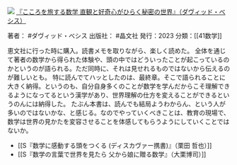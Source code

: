 ![](https://gyazo.com/5b830e26b9677ee8233bdb69e6bd024d.jpg)
[『こころを旅する数学 直観と好奇心がひらく秘密の世界』（ダヴィッド・べシス）](https://amzn.to/46rl8UZ)

著者： #ダヴィッド・べシス 
出版社： #晶文社 
発行：2023
分類：[[41数学]]

恵文社に行った時に購入。読書メモを取りながら、楽しく読めた。
全体を通じて著者の数学から得られた体験や、頭の中ではどういったことが起こっているのかというのが語られる。ただ同時に、それは見せれるものではないから伝えるのが難しいとも。
特に読んでてハッとしたのは、最終章。そこで語られることに大きく納得。というのも、自分自身多くのことが数学を学んだからこそ理解できるようになってるという漢学があり、世界理解の仕方を変えることができるというのんには納得した。
たぶん本書は、読んでも結局ようわからん、という人が多いのではないかな、と感じる。なのでやっていくべきことは、教育の現場で、数学は世界の見かたを変容させることを体感してもらうようにしていくことではないか。

- [[S『数学に感動する頭をつくる (ディスカヴァー携書)』（栗田 哲也）]]
- [[S『数学の言葉で世界を見たら 父から娘に贈る数学』（大栗博司）]]